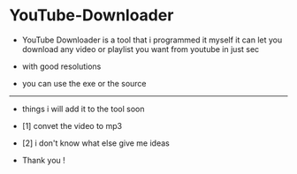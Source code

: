 # YouTube-Downloader

- YouTube Downloader is a tool that i programmed it myself it can let you download any video or playlist you want from youtube in just sec

- with good resolutions

- you can use the exe or the source

----------------------------------------------------

- things i will add it to the tool soon

- [1] convet the video to mp3
- [2] i don't know what else give me ideas


- Thank you !
